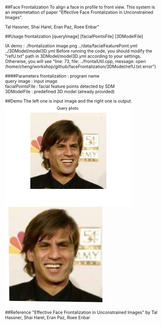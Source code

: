 ##Face Frontalization
To align a face in profile to front view. This system is an implemetation of paper "Effective Face Frontalization in Unconstrained Images".

Tal Hassner, Shai Harel, Eran Paz, Roee Enbar"

##Usage
frontalization [queryImage] [facialPointsFile] [3DModelFile]

(A demo : ./frontalization image.png ../data/facialFeaturePoint.yml  ../3DModel/model3D.yml  Before running the code, you should modify the "refU.txt" path in 3DModel/model3D.yml according to your settings. Otherwise, you will see "line: 73, file: ../frontalUtil.cpp, message: open /home/cheng/workshop/github/faceFrontalization/3DModel/refU.txt error")

####Parameters
frontalization : program name   
query image : input image    
facialPointsFile : facial feature points detected by SDM   
3DModelFile : predefined 3D model (already provided)    

##Demo
The left one is input image and the right one is output.
![p1](pro/image.png)
![p2](pro/frontal.png)


##Reference
"Effective Face Frontalization in Unconstrained Images"
by Tal Hassner, Shai Harel, Eran Paz, Roee Enbar


<!--
##Author
Write by Shaoguang Cheng.   
From Xi'an, China.   
Email : chengshaoguang1291@126.com
-->
